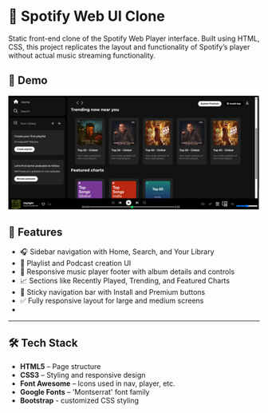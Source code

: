 # 🎵 Spotify Web UI Clone

Static front-end clone of the Spotify Web Player interface. Built using HTML, CSS, this project replicates the layout and functionality of Spotify’s player without actual music streaming functionality.

## 📸 Demo

![Screenshot](./assets/screenshot.png)

## 🚀 Features

- 🎧 Sidebar navigation with Home, Search, and Your Library
- 📁 Playlist and Podcast creation UI
- 🎵 Responsive music player footer with album details and controls
- 📈 Sections like Recently Played, Trending, and Featured Charts
- 🧭 Sticky navigation bar with Install and Premium buttons
- ✅ Fully responsive layout for large and medium screens
- 
---

## 🛠️ Tech Stack

- **HTML5** – Page structure
- **CSS3** – Styling and responsive design
- **Font Awesome** – Icons used in nav, player, etc.
- **Google Fonts** – 'Montserrat' font family
- **Bootstrap** - customized CSS styling

